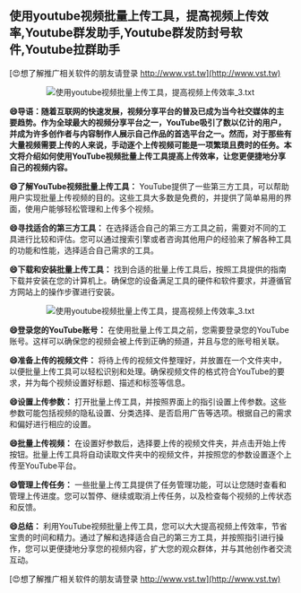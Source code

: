 ## **使用youtube视频批量上传工具，提高视频上传效率,Youtube群发助手,Youtube群发防封号软件,Youtube拉群助手**

[😍想了解推广相关软件的朋友请登录 http://www.vst.tw](http://www.vst.tw)

 <center><img src="https://vst.tw/MP4/tuiguang/png/0.png" alt="使用youtube视频批量上传工具，提高视频上传效率_3.txt"></center>

**😄导语：随着互联网的快速发展，视频分享平台的普及已成为当今社交媒体的主要趋势。作为全球最大的视频分享平台之一，YouTube吸引了数以亿计的用户，并成为许多创作者与内容制作人展示自己作品的首选平台之一。然而，对于那些有大量视频需要上传的人来说，手动逐个上传视频可能是一项繁琐且费时的任务。本文将介绍如何使用YouTube视频批量上传工具提高上传效率，让您更便捷地分享自己的视频内容。**

**😄了解YouTube视频批量上传工具：**
YouTube提供了一些第三方工具，可以帮助用户实现批量上传视频的目的。这些工具大多数是免费的，并提供了简单易用的界面，使用户能够轻松管理和上传多个视频。

**😄寻找适合的第三方工具：**
在选择适合自己的第三方工具之前，需要对不同的工具进行比较和评估。您可以通过搜索引擎或者咨询其他用户的经验来了解各种工具的功能和性能，选择适合自己需求的工具。

**😄下载和安装批量上传工具：**
找到合适的批量上传工具后，按照工具提供的指南下载并安装在您的计算机上。确保您的设备满足工具的硬件和软件要求，并遵循官方网站上的操作步骤进行安装。

 <center><img src="https://vst.tw/MP4/tuiguang/png/2.png" alt="使用youtube视频批量上传工具，提高视频上传效率_3.txt"></center>

**😄登录您的YouTube账号：**
在使用批量上传工具之前，您需要登录您的YouTube账号。这样可以确保您的视频会被上传到正确的频道，并且与您的账号相关联。

**😄准备上传的视频文件：**
将待上传的视频文件整理好，并放置在一个文件夹中，以便批量上传工具可以轻松识别和处理。确保视频文件的格式符合YouTube的要求，并为每个视频设置好标题、描述和标签等信息。

**😄设置上传参数：**
打开批量上传工具，并按照界面上的指引设置上传参数。这些参数可能包括视频的隐私设置、分类选择、是否启用广告等选项。根据自己的需求和偏好进行相应的设置。

**😄批量上传视频：**
在设置好参数后，选择要上传的视频文件夹，并点击开始上传按钮。批量上传工具将自动读取文件夹中的视频文件，并按照您的参数设置逐个上传至YouTube平台。

**😄管理上传任务：**
一些批量上传工具提供了任务管理功能，可以让您随时查看和管理上传进度。您可以暂停、继续或取消上传任务，以及检查每个视频的上传状态和反馈。

**😄总结：**
利用YouTube视频批量上传工具，您可以大大提高视频上传效率，节省宝贵的时间和精力。通过了解和选择适合自己的第三方工具，并按照指引进行操作，您可以更便捷地分享您的视频内容，扩大您的观众群体，并与其他创作者交流互动。

[😍想了解推广相关软件的朋友请登录 http://www.vst.tw](http://www.vst.tw)



